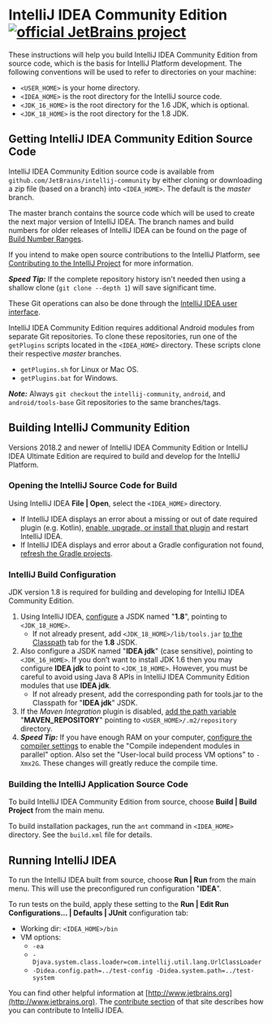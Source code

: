 # IntelliJ IDEA Community Edition [![official JetBrains project](http://jb.gg/badges/official.svg)](https://confluence.jetbrains.com/display/ALL/JetBrains+on+GitHub)
These instructions will help you build IntelliJ IDEA Community Edition from source code, which is the basis for IntelliJ Platform development. The following conventions will be used to refer to
directories on your machine:
* `<USER_HOME>` is your home directory.
* `<IDEA_HOME>` is the root directory for the IntelliJ source code.
* `<JDK_16_HOME>` is the root directory for the 1.6 JDK, which is optional.
* `<JDK_18_HOME>` is the root directory for the 1.8 JDK.

## Getting IntelliJ IDEA Community Edition Source Code
IntelliJ IDEA Community Edition source code is available from
`github.com/JetBrains/intellij-community` by either cloning or
downloading a zip file (based on a branch) into `<IDEA_HOME>`. The
default is the *master* branch. 

The master branch contains the source code which will be used to create the next major version of IntelliJ IDEA. The branch names and build numbers for older releases of IntelliJ IDEA can be found on the page of [Build Number Ranges](http://www.jetbrains.org/intellij/sdk/docs/basics/getting_started/build_number_ranges.html).

If you intend to make open source contributions to the IntelliJ
Platform, see [Contributing to the IntelliJ Project](http://www.jetbrains.org/display/IJOS/Contribute) for more information.

_**Speed Tip:**_ If the complete repository history isn't
needed then using a shallow clone (`git clone --depth 1`) will save significant time.

These Git operations can also be done through the [IntelliJ IDEA user interface](https://www.jetbrains.com/help/idea/using-git-integration.html).

IntelliJ IDEA Community Edition requires additional Android modules from separate Git repositories. To clone these repositories, run one of the `getPlugins` scripts located in the `<IDEA_HOME>` directory. These scripts clone their respective *master* branches.
* `getPlugins.sh` for Linux or Mac OS.
* `getPlugins.bat` for Windows.

_**Note:**_ Always `git checkout` the `intellij-community`, `android`, and `android/tools-base` Git repositories to the same branches/tags. 

## Building IntelliJ Community Edition
Versions 2018.2 and newer of IntelliJ IDEA Community Edition or IntelliJ
IDEA Ultimate Edition are required to build and develop for the IntelliJ
Platform.

### Opening the IntelliJ Source Code for Build
Using IntelliJ IDEA **File | Open**, select the `<IDEA_HOME>` directory. 
* If IntelliJ IDEA displays an error about a missing or out of date required plugin (e.g.
Kotlin), [enable, upgrade, or install that plugin](https://www.jetbrains.com/help/idea/managing-plugins.html) and restart IntelliJ IDEA.
* If IntelliJ IDEA displays and error about a Gradle configuration not found,
 [refresh the Gradle projects](https://www.jetbrains.com/help/idea/jetgradle-tool-window.html). 

### IntelliJ Build Configuration
JDK version 1.8 is required for building and developing for IntelliJ IDEA Community
Edition.
1. Using IntelliJ IDEA, [configure](https://www.jetbrains.com/help/idea/sdk.html) a JSDK
   named "**1.8**", pointing to `<JDK_18_HOME>`.
   * If not already present, add `<JDK_18_HOME>/lib/tools.jar` [to the Classpath](https://www.jetbrains.com/help/idea/sdk.html#manage_sdks) tab for the **1.8** JSDK.
2. Also configure a JSDK named "**IDEA jdk**" (case sensitive), pointing to `<JDK_16_HOME>`. If you don’t want to install JDK 1.6 then you may configure **IDEA jdk** to point to `<JDK_18_HOME>`. However, you must be careful to avoid using Java 8 APIs in IntelliJ IDEA Community Edition modules that use **IDEA jdk**. 
   * If not already present, add the corresponding path for tools.jar to the Classpath for "**IDEA jdk**" JSDK.
3. If the _Maven Integration_ plugin is disabled, [add the path variable](https://www.jetbrains.com/help/idea/working-with-projects.html#path-variables) "**MAVEN_REPOSITORY**" pointing to `<USER_HOME>/.m2/repository` directory.
4. _**Speed Tip:**_ If you have enough RAM on your computer, [configure the compiler settings](https://www.jetbrains.com/help/idea/specifying-compilation-settings.html) to enable the "Compile independent modules in parallel" option. Also set the "User-local build process VM options" to `-Xmx2G`. These changes will greatly reduce the compile time.

### Building the IntelliJ Application Source Code
To build IntelliJ IDEA Community Edition from source, choose **Build | Build Project** from the main menu.

To build installation packages, run the `ant` command in `<IDEA_HOME>` directory. See the `build.xml` file for details.

## Running IntelliJ IDEA
To run the IntelliJ IDEA built from source, choose **Run | Run** from the main menu. This will use the preconfigured run configuration "**IDEA**".

To run tests on the build, apply these setting to the **Run | Edit Run Configurations... | Defaults | JUnit** configuration tab:
  * Working dir: `<IDEA_HOME>/bin`
  * VM options: 
    * `-ea` 
    * `-Djava.system.class.loader=com.intellij.util.lang.UrlClassLoader` 
    * `-Didea.config.path=../test-config -Didea.system.path=../test-system`
 
You can find other helpful information at [http://www.jetbrains.org](http://www.jetbrains.org). The [contribute section](http://www.jetbrains.org/display/IJOS/Contribute) of that site describes how you can contribute to IntelliJ IDEA.